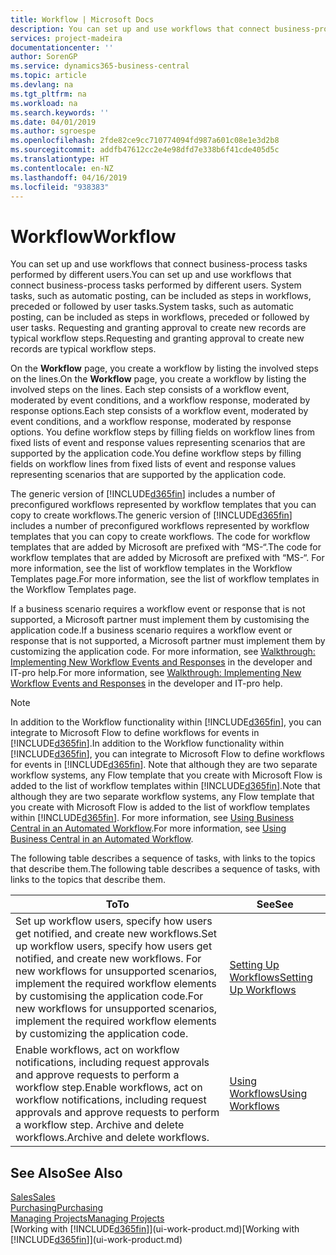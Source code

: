 ```yaml
---
title: Workflow | Microsoft Docs
description: You can set up and use workflows that connect business-process tasks performed by different users. System tasks, such as automatic posting, can be included as steps in workflows, preceded or followed by user tasks. Requesting and granting approval to create new records are typical workflow steps.
services: project-madeira
documentationcenter: ''
author: SorenGP
ms.service: dynamics365-business-central
ms.topic: article
ms.devlang: na
ms.tgt_pltfrm: na
ms.workload: na
ms.search.keywords: ''
ms.date: 04/01/2019
ms.author: sgroespe
ms.openlocfilehash: 2fde82ce9cc710774094fd987a601c08e1e3d2b8
ms.sourcegitcommit: addfb47612cc2e4e98dfd7e338b6f41cde405d5c
ms.translationtype: HT
ms.contentlocale: en-NZ
ms.lasthandoff: 04/16/2019
ms.locfileid: "938383"
---
```

# <a name="workflow"></a><span data-ttu-id="c46e2-105">Workflow</span><span class="sxs-lookup"><span data-stu-id="c46e2-105">Workflow</span></span>
<span data-ttu-id="c46e2-106">You can set up and use workflows that connect business-process tasks performed by different users.</span><span class="sxs-lookup"><span data-stu-id="c46e2-106">You can set up and use workflows that connect business-process tasks performed by different users.</span></span> <span data-ttu-id="c46e2-107">System tasks, such as automatic posting, can be included as steps in workflows, preceded or followed by user tasks.</span><span class="sxs-lookup"><span data-stu-id="c46e2-107">System tasks, such as automatic posting, can be included as steps in workflows, preceded or followed by user tasks.</span></span> <span data-ttu-id="c46e2-108">Requesting and granting approval to create new records are typical workflow steps.</span><span class="sxs-lookup"><span data-stu-id="c46e2-108">Requesting and granting approval to create new records are typical workflow steps.</span></span>  

 <span data-ttu-id="c46e2-109">On the **Workflow** page, you create a workflow by listing the involved steps on the lines.</span><span class="sxs-lookup"><span data-stu-id="c46e2-109">On the **Workflow** page, you create a workflow by listing the involved steps on the lines.</span></span> <span data-ttu-id="c46e2-110">Each step consists of a workflow event, moderated by event conditions, and a workflow response, moderated by response options.</span><span class="sxs-lookup"><span data-stu-id="c46e2-110">Each step consists of a workflow event, moderated by event conditions, and a workflow response, moderated by response options.</span></span> <span data-ttu-id="c46e2-111">You define workflow steps by filling fields on workflow lines from fixed lists of event and response values representing scenarios that are supported by the application code.</span><span class="sxs-lookup"><span data-stu-id="c46e2-111">You define workflow steps by filling fields on workflow lines from fixed lists of event and response values representing scenarios that are supported by the application code.</span></span>  

 <span data-ttu-id="c46e2-112">The generic version of [!INCLUDE[d365fin](includes/d365fin_md.md)] includes a number of preconfigured workflows represented by workflow templates that you can copy to create workflows.</span><span class="sxs-lookup"><span data-stu-id="c46e2-112">The generic version of [!INCLUDE[d365fin](includes/d365fin_md.md)] includes a number of preconfigured workflows represented by workflow templates that you can copy to create workflows.</span></span> <span data-ttu-id="c46e2-113">The code for workflow templates that are added by Microsoft are prefixed with “MS-“.</span><span class="sxs-lookup"><span data-stu-id="c46e2-113">The code for workflow templates that are added by Microsoft are prefixed with “MS-“.</span></span> <span data-ttu-id="c46e2-114">For more information, see the list of workflow templates in the Workflow Templates page.</span><span class="sxs-lookup"><span data-stu-id="c46e2-114">For more information, see the list of workflow templates in the Workflow Templates page.</span></span>  

 <span data-ttu-id="c46e2-115">If a business scenario requires a workflow event or response that is not supported, a Microsoft partner must implement them by customising the application code.</span><span class="sxs-lookup"><span data-stu-id="c46e2-115">If a business scenario requires a workflow event or response that is not supported, a Microsoft partner must implement them by customizing the application code.</span></span> <span data-ttu-id="c46e2-116">For more information, see [Walkthrough: Implementing New Workflow Events and Responses](/dynamics-nav/Walkthrough--Implementing-New-Workflow-Events-and-Responses) in the developer and IT-pro help.</span><span class="sxs-lookup"><span data-stu-id="c46e2-116">For more information, see [Walkthrough: Implementing New Workflow Events and Responses](/dynamics-nav/Walkthrough--Implementing-New-Workflow-Events-and-Responses) in the developer and IT-pro help.</span></span>

 > [!NOTE]
 > <span data-ttu-id="c46e2-117">In addition to the Workflow functionality within [!INCLUDE[d365fin](includes/d365fin_md.md)], you can integrate to Microsoft Flow to define workflows for events in [!INCLUDE[d365fin](includes/d365fin_md.md)].</span><span class="sxs-lookup"><span data-stu-id="c46e2-117">In addition to the Workflow functionality within [!INCLUDE[d365fin](includes/d365fin_md.md)], you can integrate to Microsoft Flow to define workflows for events in [!INCLUDE[d365fin](includes/d365fin_md.md)].</span></span> <span data-ttu-id="c46e2-118">Note that although they are two separate workflow systems, any Flow template that you create with Microsoft Flow is added to the list of workflow templates within [!INCLUDE[d365fin](includes/d365fin_md.md)].</span><span class="sxs-lookup"><span data-stu-id="c46e2-118">Note that although they are two separate workflow systems, any Flow template that you create with Microsoft Flow is added to the list of workflow templates within [!INCLUDE[d365fin](includes/d365fin_md.md)].</span></span> <span data-ttu-id="c46e2-119">For more information, see [Using Business Central in an Automated Workflow](across-how-use-financials-data-source-flow.md).</span><span class="sxs-lookup"><span data-stu-id="c46e2-119">For more information, see [Using Business Central in an Automated Workflow](across-how-use-financials-data-source-flow.md).</span></span>  

 <span data-ttu-id="c46e2-120">The following table describes a sequence of tasks, with links to the topics that describe them.</span><span class="sxs-lookup"><span data-stu-id="c46e2-120">The following table describes a sequence of tasks, with links to the topics that describe them.</span></span>  

|<span data-ttu-id="c46e2-121">**To**</span><span class="sxs-lookup"><span data-stu-id="c46e2-121">**To**</span></span>|<span data-ttu-id="c46e2-122">**See**</span><span class="sxs-lookup"><span data-stu-id="c46e2-122">**See**</span></span>|  
|------------|-------------|  
|<span data-ttu-id="c46e2-123">Set up workflow users, specify how users get notified, and create new workflows.</span><span class="sxs-lookup"><span data-stu-id="c46e2-123">Set up workflow users, specify how users get notified, and create new workflows.</span></span> <span data-ttu-id="c46e2-124">For new workflows for unsupported scenarios, implement the required workflow elements by customising the application code.</span><span class="sxs-lookup"><span data-stu-id="c46e2-124">For new workflows for unsupported scenarios, implement the required workflow elements by customizing the application code.</span></span>|[<span data-ttu-id="c46e2-125">Setting Up Workflows</span><span class="sxs-lookup"><span data-stu-id="c46e2-125">Setting Up Workflows</span></span>](across-set-up-workflows.md)|  
|<span data-ttu-id="c46e2-126">Enable workflows, act on workflow notifications, including request approvals and approve requests to perform a workflow step.</span><span class="sxs-lookup"><span data-stu-id="c46e2-126">Enable workflows, act on workflow notifications, including request approvals and approve requests to perform a workflow step.</span></span> <span data-ttu-id="c46e2-127">Archive and delete workflows.</span><span class="sxs-lookup"><span data-stu-id="c46e2-127">Archive and delete workflows.</span></span>|[<span data-ttu-id="c46e2-128">Using Workflows</span><span class="sxs-lookup"><span data-stu-id="c46e2-128">Using Workflows</span></span>](across-use-workflows.md)|  

## <a name="see-also"></a><span data-ttu-id="c46e2-129">See Also</span><span class="sxs-lookup"><span data-stu-id="c46e2-129">See Also</span></span>  
[<span data-ttu-id="c46e2-130">Sales</span><span class="sxs-lookup"><span data-stu-id="c46e2-130">Sales</span></span>](sales-manage-sales.md)  
[<span data-ttu-id="c46e2-131">Purchasing</span><span class="sxs-lookup"><span data-stu-id="c46e2-131">Purchasing</span></span>](purchasing-manage-purchasing.md)  
[<span data-ttu-id="c46e2-132">Managing Projects</span><span class="sxs-lookup"><span data-stu-id="c46e2-132">Managing Projects</span></span>](projects-manage-projects.md)  
<span data-ttu-id="c46e2-133">[Working with [!INCLUDE[d365fin](includes/d365fin_md.md)]](ui-work-product.md)</span><span class="sxs-lookup"><span data-stu-id="c46e2-133">[Working with [!INCLUDE[d365fin](includes/d365fin_md.md)]](ui-work-product.md)</span></span>
